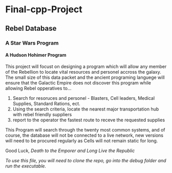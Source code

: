 # Final-cpp-Project
## Rebel Database
### A Star Wars Program
#### A Hudson Hohimer Program




This project will focust on designing a program which will allow any member of the Rebellion to locate vital resources and personel accross the galaxy. The small size of this data packet and the ancient programing languege will ensure that the Galactic Empire does not discover this program while allowing Rebel opperatives to...

1. Search for resoruces and personel - Blasters, Cell leaders, Medical Supplies, Standard Rations, ect.
2. Using the search criteria, locate the nearest major transportation hub with rebel friendly suppliers
3. report to the operator the fastest route to receve the requested supplies

This Program will search through the twenty most common systems, and of course, the database will not be connected to a live network, new versions will need to be procured regularly as Cells will not remain static for long.

Good Luck,
*Death to the Emporer and Long Live the Republic*


*To use this file, you will need to clone the repo, go into the debug folder and run the executable.*
